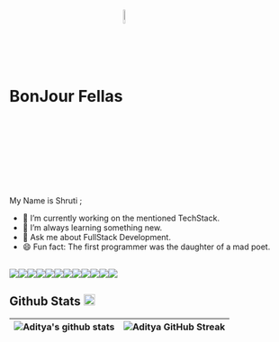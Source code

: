 # BonJour Fellas<img src="https://img.icons8.com/color/48/000000/partly-cloudy-day--v2.gif" align = "center" height = "8%" width ="8%"/>


My Name is Shruti ; 

- 🔭 I’m currently working on the mentioned TechStack.
- 🌱 I’m always learning something new.
- 💬 Ask me about FullStack Development.
- 😄 Fun fact: The first programmer was the daughter of a mad poet. 

<br>

<div style="display:flex">
  <img  src ='https://img.shields.io/badge/Java-ED8B00?style=for-the-badge&logo=java&logoColor=white'>
  <img  src ='https://img.shields.io/badge/CSS3-1572B6?style=for-the-badge&logo=css3&logoColor=white'>
  <img  src ='https://img.shields.io/badge/HTML5-E34F26?style=for-the-badge&logo=html5&logoColor=white'>
  <img  src ='https://img.shields.io/badge/Bootstrap-563D7C?style=for-the-badge&logo=bootstrap&logoColor=white'>
  <img  src ='https://img.shields.io/badge/Vanilla.JS-323330?style=for-the-badge&logo=javascript&logoColor=F7DF1E'>
  <img  src ='https://img.shields.io/badge/Node.js-43853D?style=for-the-badge&logo=node.js&logoColor=white'>
  <img  src ='https://img.shields.io/badge/AWS-ED8B00?style=for-the-badge&logo=amazon&logoColor=white'>
  <img  src ='https://img.shields.io/badge/Express.js-404D59?style=for-the-badge'>
  <img  src ='https://img.shields.io/badge/React.js-20232A?style=for-the-badge&logo=react&logoColor=61DAFB'>
  <img  src ='https://img.shields.io/badge/MySQL-00000F?style=for-the-badge&logo=mysql&logoColor=white'>
  <img  src ='https://img.shields.io/badge/Mongo-4EA94B?style=for-the-badge&logo=mongodb&logoColor=white'>
  <img  src ='https://img.shields.io/badge/Firebase-ED8B00?style=for-the-badge&logo=firebase&logoColor=white'>
  
  
 </div>
 

 <h2>Github Stats <img src="https://aoenexus.com/assets/loader.gif" width= 20rem ></h2>
 
 | ![Aditya's github stats](https://github-readme-stats.vercel.app/api?username=shrutimondeala&show_icons=true&theme=dark) | ![Aditya GitHub Streak](https://github-readme-streak-stats.herokuapp.com/?user=shrutimondeala&theme=dark) |
| --- | --- |

